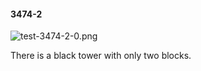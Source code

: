 #### 3474-2
![test-3474-2-0.png](https://github.com/lil-lab/nlvr/raw/master/nlvr/test/images/3/test-3474-2-0.png "test-3474-2-0.png")

There is a black tower with only two blocks.
